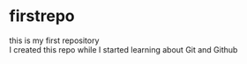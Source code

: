 # firstrepo
this is my first repository 
<br>
I created this repo while I started learning about Git and Github
